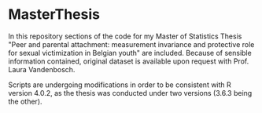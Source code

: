 # MasterThesis

In this repository sections of the code for my Master of Statistics Thesis "Peer and parental attachment: measurement invariance and protective role for sexual victimization in Belgian youth" are included. Because of sensible information contained, original dataset is available upon request with Prof. Laura Vandenbosch.

Scripts are undergoing modifications in order to be consistent with R version 4.0.2, as the thesis was conducted under two versions (3.6.3 being the other).
